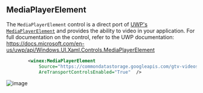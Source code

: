 ## MediaPlayerElement

The `MediaPlayerElement` control is a direct port of [UWP's `MediaPlayerElement`](https://docs.microsoft.com/en-us/uwp/api/Windows.UI.Xaml.Controls.MediaPlayerElement?view=winrt-22621) and provides the ability to video in your application.
For full documentation on the control, refer to the UWP documentation: https://docs.microsoft.com/en-us/uwp/api/Windows.UI.Xaml.Controls.MediaPlayerElement

```xml
        <winex:MediaPlayerElement
            Source="https://commondatastorage.googleapis.com/gtv-videos-bucket/sample/BigBuckBunny.mp4"
            AreTransportControlsEnabled="True"  />
```

![image](https://user-images.githubusercontent.com/1378165/177426047-3467c800-3ea9-4eb6-b67c-51ff466ee786.png)

